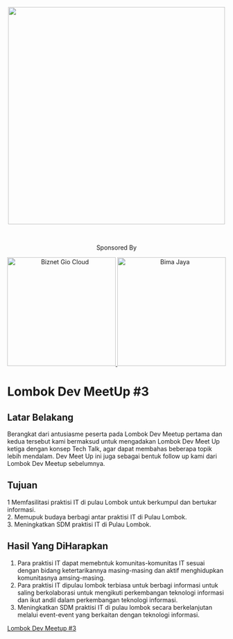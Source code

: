 

<p align="center">
<img src="https://github.com/LombokDevMeetup/Lombok-Dev-Meetup-003/blob/master/assets/img/meetup.png" width="500px">
</p>

<br/>
<p style="text-align:center">Sponsored By</center>
<br/>

<p style="text-align:center">
    <a href="https://www.biznetgio.com/">
        <img src="https://github.com/LombokDevMeetup/Lombok-Dev-Meetup-003/blob/master/assets/img/biznet.png" width="250px" title="Biznet Gio Cloud" alt="Biznet Gio Cloud"/>
    </a>
    <a href="https://bimajaya.co.id/">
        <img src="https://github.com/LombokDevMeetup/Lombok-Dev-Meetup-003/blob/master/assets/img/bimajaya.png" width="250px" title="Bima Jaya" alt="Bima Jaya">
    </a>
</p>

# Lombok Dev MeetUp #3
## Latar Belakang
Berangkat dari antusiasme peserta pada Lombok Dev Meetup pertama dan kedua tersebut kami bermaksud untuk mengadakan Lombok Dev Meet Up ketiga dengan konsep Tech Talk, agar dapat membahas beberapa topik lebih mendalam. Dev Meet Up ini juga sebagai bentuk follow up kami dari Lombok Dev Meetup sebelumnya.

## Tujuan
1 Memfasilitasi praktisi IT di pulau Lombok untuk berkumpul dan bertukar informasi.<br/>
2. Memupuk budaya berbagi antar praktisi IT di Pulau Lombok.<br/>
3. Meningkatkan SDM praktisi IT di Pulau Lombok.<br/>

## Hasil Yang DiHarapkan
1. Para praktisi IT dapat memebntuk komunitas-komunitas IT sesuai dengan bidang ketertarikannya masing-masing dan aktif menghidupkan komunitasnya amsing-masing.<br/>
2. Para praktisi IT dipulau lombok terbiasa untuk berbagi informasi untuk saling berkolaborasi untuk mengikuti perkembangan teknologi informasi dan ikut andil dalam perkembangan teknologi informasi.<br/>
3. Meningkatkan SDM praktisi IT di pulau lombok secara berkelanjutan melalui event-event yang berkaitan dengan teknologi informasi.<br/>


[Lombok Dev Meetup #3](https://lombokdevmeetup.github.io/Lombok-Dev-Meetup-003/)

